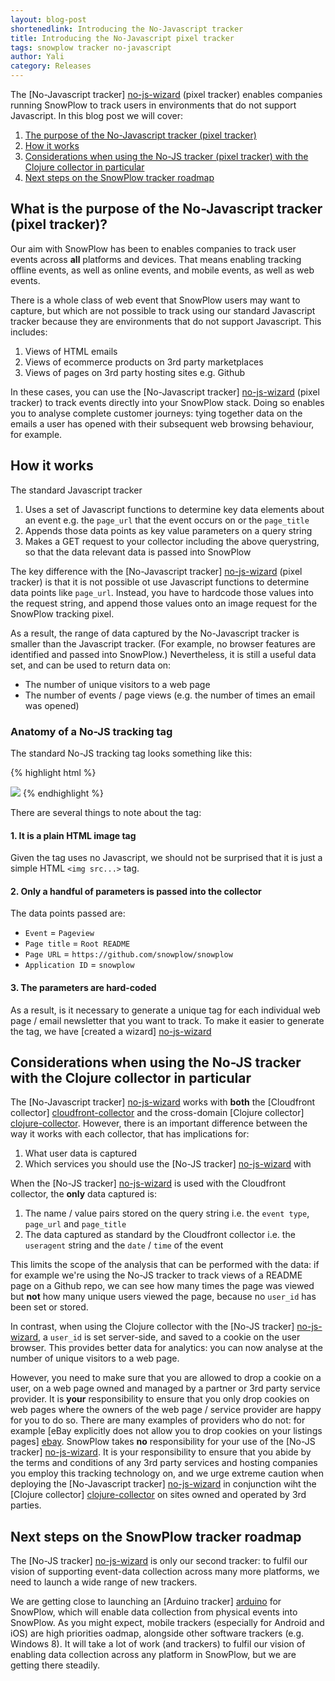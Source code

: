 ```yaml
---
layout: blog-post
shortenedlink: Introducing the No-Javascript tracker
title: Introducing the No-Javascript pixel tracker
tags: snowplow tracker no-javascript
author: Yali
category: Releases
---
```


The [No-Javascript tracker] [no-js-wizard] (pixel tracker) enables companies running SnowPlow to track users in environments that do not support Javascript. In this blog post we will cover:

1. [The purpose of the No-Javascript tracker (pixel tracker)](/blog/2013/01/29/introducing-the-no-js-tracker#why) 
2. [How it works](/blog/2013/01/29/introducing-the-no-js-tracker#mechanics)
3. [Considerations when using the No-JS tracker (pixel tracker) with the Clojure collector in particular](/blog/2013/01/29/introducing-the-no-js-tracker#collector-considerations)
4. [Next steps on the SnowPlow tracker roadmap](/blog/2013/01/29/introducing-the-no-js-tracker#roadmap)

<a name="why" ><h2>What is the purpose of the No-Javascript tracker (pixel tracker)?</h2> </a>

Our aim with SnowPlow has been to enables companies to track user events across **all** platforms and devices. That means enabling tracking offline events, as well as online events, and mobile events, as well as web events.

There is a whole class of web event that SnowPlow users may want to capture, but which are not possible to track using our standard Javascript tracker because they are environments that do not support Javascript. This includes:

1. Views of HTML emails
2. Views of ecommerce products on 3rd party marketplaces
3. Views of pages on 3rd party hosting sites e.g. Github 

In these cases, you can use the [No-Javascript tracker] [no-js-wizard] (pixel tracker) to track events directly into your SnowPlow stack. Doing so enables you to analyse complete customer journeys: tying together data on the emails a user has opened with their subsequent web browsing behaviour, for example. 

<!--more-->

<a name="mechanics"><h2>How it works</h2></a>

The standard Javascript tracker 

1. Uses a set of Javascript functions to determine key data elements about an event e.g. the `page_url` that the event occurs on or the `page_title`
2. Appends those data points as key value parameters on a query string
3. Makes a GET request to your collector including the above querystring, so that the data relevant data is passed into SnowPlow

The key difference with the [No-Javascript tracker] [no-js-wizard] (pixel tracker) is that it is not possible ot use Javascript functions to determine data points like `page_url`. Instead, you have to hardcode those values into the request string, and append those values onto an image request for the SnowPlow tracking pixel.

As a result, the range of data captured by the No-Javascript tracker is smaller than the Javascript tracker. (For example, no browser features are identified and passed into SnowPlow.) Nevertheless, it is still a useful data set, and can be used to return data on:

* The number of unique visitors to a web page
* The number of events / page views (e.g. the number of times an email was opened)

### Anatomy of a No-JS tracking tag

The standard No-JS tracking tag looks something like this:

{% highlight html %}
<!--SnowPlow start plowing-->
<img src="http://collector.snplow.com/i?&e=pv&page=Root%20README&url=http%3A%2F%2Fgithub.com%2Fsnowplow%2Fsnowplow&aid=snowplow&p=web&tv=no-js-0.1.0" />
<!--SnowPlow stop plowing-->
{% endhighlight %}

There are several things to note about the tag:

#### 1. It is a plain HTML image tag

Given the tag uses no Javascript, we should not be surprised that it is just a simple HTML `<img src...>` tag.

#### 2. Only a handful of parameters is passed into the collector

The data points passed are:

* `Event` = `Pageview`
* `Page title` = `Root README`
* `Page URL` = `https://github.com/snowplow/snowplow`
* `Application ID` = `snowplow`

#### 3. The parameters are hard-coded

As a result, is it necessary to generate a unique tag for each individual web page / email newsletter that you want to track. To make it easier to generate the tag, we have [created a wizard] [no-js-wizard]

<a name="collector-considerations"><h2>Considerations when using the No-JS tracker with the Clojure collector in particular</h2></a>

The [No-Javascript tracker] [no-js-wizard] works with **both** the [Cloudfront collector] [cloudfront-collector] and the cross-domain [Clojure collector] [clojure-collector]. However, there is an important difference between the way it works with each collector, that has implications for:

1. What user data is captured
2. Which services you should use the [No-JS tracker] [no-js-wizard] with

When the [No-JS tracker] [no-js-wizard] is used with the Cloudfront collector, the **only** data captured is:

1. The name / value pairs stored on the query string i.e. the `event type`, `page_url` and `page_title`
2. The data captured as standard by the Cloudfront collector i.e. the `useragent` string and the `date` / `time` of the event

This limits the scope of the analysis that can be performed with the data: if for example we're using the No-JS tracker to track views of a README page on a Github repo, we can see how many times the page was viewed but **not** how many unique users viewed the page, because no `user_id` has been set or stored.

In contrast, when using the Clojure collector with the [No-JS tracker] [no-js-wizard], a `user_id` is set server-side, and saved to a cookie on the user browser. This provides better data for analytics: you can now analyse at the number of unique visitors to a web page. 

However, you need to make sure that you are allowed to drop a cookie on a user, on a web page owned and managed by a partner or 3rd party service provider. It is **your** responsibility to ensure that you only drop cookies on web pages where the owners of the web page / service provider are happy for you to do so. There are many examples of providers who do not: for example [eBay explicitly does not allow you to drop cookies on your listings pages] [ebay]. SnowPlow takes **no** responsibility for your use of the [No-JS tracker] [no-js-wizard]. It is your responsibility to ensure that you abide by the terms and conditions of any 3rd party services and hosting companies you employ this tracking technology on, and we urge extreme caution when deploying the [No-Javascript tracker] [no-js-wizard] in conjunction wiht the [Clojure collector] [clojure-collector] on sites owned and operated by 3rd parties. 

<a name="roadmap"><h2>Next steps on the SnowPlow tracker roadmap</h2></a>

The [No-JS tracker] [no-js-wizard] is only our second tracker: to fulfil our vision of supporting event-data collection across many more platforms, we need to launch a wide range of new trackers. 

We are getting close to launching an [Arduino tracker] [arduino] for SnowPlow, which will enable data collection from physical events into SnowPlow. As you might expect, mobile trackers (especially for Android and iOS) are high priorities oadmap, alongside other software trackers (e.g. Windows 8). It will take a lot of work (and trackers) to fulfil our vision of enabling data collection across any platform in SnowPlow, but we are getting there steadily.


[no-js-wizard]: /no-js-tracker.html
[ebay]: http://pages.ebay.com/help/policies/listing-javascript.html
[cloudfront-collector]: https://github.com/snowplow/snowplow/wiki/setting-up-the-cloudfront-collector
[clojure-collector]: https://github.com/snowplow/snowplow/wiki/setting-up-the-clojure-collector
[javascript-tracker]: https://github.com/snowplow/snowplow/wiki/javascript-tracker
[arduino]: https://github.com/snowplow/snowplow-arduino-tracker
